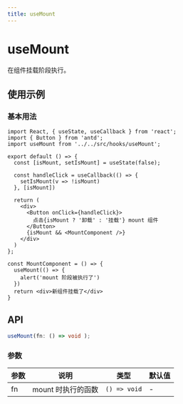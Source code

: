 ```yaml
---
title: useMount
---
```


# useMount

在组件挂载阶段执行。

## 使用示例
### 基本用法
```tsx
import React, { useState, useCallback } from 'react';
import { Button } from 'antd';
import useMount from '../../src/hooks/useMount';

export default () => {
  const [isMount, setIsMount] = useState(false);

  const handleClick = useCallback(() => {
    setIsMount(v => !isMount)
  }, [isMount])

  return (
    <div>
      <Button onClick={handleClick}>
        点击{isMount ? '卸载' : '挂载'} mount 组件
      </Button>
      {isMount && <MountComponent />}
    </div>
  )
};

const MountComponent = () => {
  useMount(() => {
    alert('mount 阶段被执行了')
  })
  return <div>新组件挂载了</div>
}
```

## API
```ts
useMount(fn: () => void );
```

### 参数

| 参数 | 说明               | 类型         | 默认值 |
|------|--------------------|--------------|--------|
| fn   | mount 时执行的函数 | `() => void` | -      |
